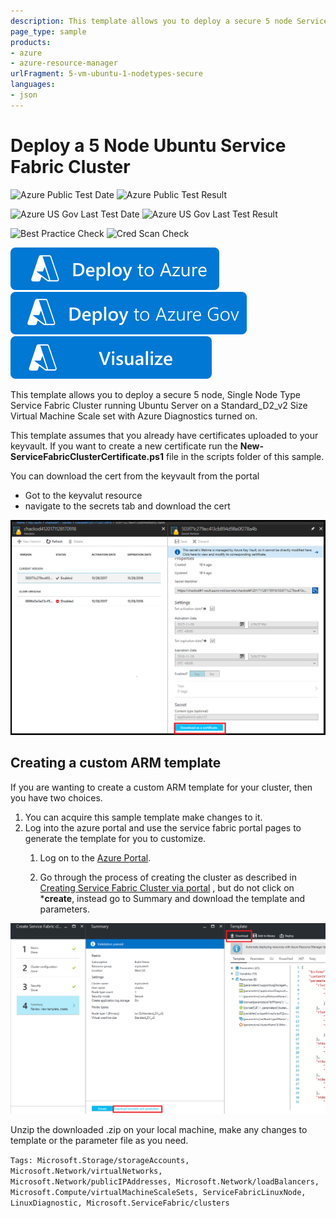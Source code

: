 ```yaml
---
description: This template allows you to deploy a secure 5 node Service Fabric Cluster running Ubuntu on a Standard_D2_V2 Size VMSS.
page_type: sample
products:
- azure
- azure-resource-manager
urlFragment: 5-vm-ubuntu-1-nodetypes-secure
languages:
- json
---
```

# Deploy a 5 Node Ubuntu Service Fabric Cluster

![Azure Public Test Date](https://azurequickstartsservice.blob.core.windows.net/badges/quickstarts/microsoft.servicefabric/5-vm-ubuntu-1-nodetypes-secure/PublicLastTestDate.svg)
![Azure Public Test Result](https://azurequickstartsservice.blob.core.windows.net/badges/quickstarts/microsoft.servicefabric/5-vm-ubuntu-1-nodetypes-secure/PublicDeployment.svg)

![Azure US Gov Last Test Date](https://azurequickstartsservice.blob.core.windows.net/badges/quickstarts/microsoft.servicefabric/5-vm-ubuntu-1-nodetypes-secure/FairfaxLastTestDate.svg)
![Azure US Gov Last Test Result](https://azurequickstartsservice.blob.core.windows.net/badges/quickstarts/microsoft.servicefabric/5-vm-ubuntu-1-nodetypes-secure/FairfaxDeployment.svg)

![Best Practice Check](https://azurequickstartsservice.blob.core.windows.net/badges/quickstarts/microsoft.servicefabric/5-vm-ubuntu-1-nodetypes-secure/BestPracticeResult.svg)
![Cred Scan Check](https://azurequickstartsservice.blob.core.windows.net/badges/quickstarts/microsoft.servicefabric/5-vm-ubuntu-1-nodetypes-secure/CredScanResult.svg)

[![Deploy To Azure](https://raw.githubusercontent.com/Azure/azure-quickstart-templates/master/1-CONTRIBUTION-GUIDE/images/deploytoazure.svg?sanitize=true)](https://portal.azure.com/#create/Microsoft.Template/uri/https%3A%2F%2Fraw.githubusercontent.com%2FAzure%2Fazure-quickstart-templates%2Fmaster%2Fquickstarts%2Fmicrosoft.servicefabric%2F5-vm-ubuntu-1-nodetypes-secure%2Fazuredeploy.json)
[![Deploy To Azure US Gov](https://raw.githubusercontent.com/Azure/azure-quickstart-templates/master/1-CONTRIBUTION-GUIDE/images/deploytoazuregov.svg?sanitize=true)](https://portal.azure.us/#create/Microsoft.Template/uri/https%3A%2F%2Fraw.githubusercontent.com%2FAzure%2Fazure-quickstart-templates%2Fmaster%2Fquickstarts%2Fmicrosoft.servicefabric%2F5-vm-ubuntu-1-nodetypes-secure%2Fazuredeploy.json)
[![Visualize](https://raw.githubusercontent.com/Azure/azure-quickstart-templates/master/1-CONTRIBUTION-GUIDE/images/visualizebutton.svg?sanitize=true)](http://armviz.io/#/?load=https%3A%2F%2Fraw.githubusercontent.com%2FAzure%2Fazure-quickstart-templates%2Fmaster%2Fquickstarts%2Fmicrosoft.servicefabric%2F5-vm-ubuntu-1-nodetypes-secure%2Fazuredeploy.json)

This template allows you to deploy a secure 5 node, Single Node Type Service Fabric Cluster running Ubuntu Server on a Standard_D2_v2 Size Virtual Machine Scale set with Azure Diagnostics turned on.

This template assumes that you already have certificates uploaded to your keyvault.  If you want to create a new certificate run the **New-ServiceFabricClusterCertificate.ps1** file in the scripts folder of this sample.

You can download the cert from the keyvault from the portal

- Got to the keyvalut resource
- navigate to the secrets tab and download the cert

![DownloadCert](./images/DownloadCert.PNG)

## Creating a custom ARM template

If you are wanting to create a custom ARM template for your cluster, then you have two choices.

1. You can acquire this sample template make changes to it.
1. Log into the azure portal and use the service fabric portal pages to generate the template for you to customize.
   1. Log on to the [Azure Portal](https://aka.ms/servicefabricportal).

   1. Go through the process of creating the cluster as described in [Creating Service Fabric Cluster via portal](https://learn.microsoft.com/azure/service-fabric/service-fabric-cluster-creation-via-portal) , but do not click on ***create**, instead go to Summary and download the template and parameters.

 ![DownloadTemplate](./images/DownloadTemplate.png)

Unzip the downloaded .zip on your local machine, make any changes to template or the parameter file as you need.

`Tags: Microsoft.Storage/storageAccounts, Microsoft.Network/virtualNetworks, Microsoft.Network/publicIPAddresses, Microsoft.Network/loadBalancers, Microsoft.Compute/virtualMachineScaleSets, ServiceFabricLinuxNode, LinuxDiagnostic, Microsoft.ServiceFabric/clusters`

